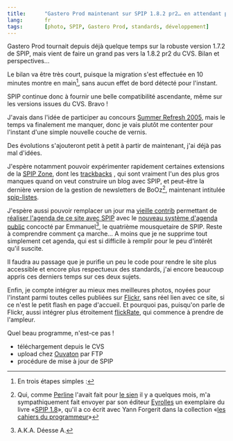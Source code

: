 ```yaml
---
title:      "Gastero Prod maintenant sur SPIP 1.8.2 pr2… en attendant plus"
lang:       fr
tags:       [photo, SPIP, Gastero Prod, standards, développement]
---
```


Gastero Prod tournait depuis déjà quelque temps sur la robuste version 1.7.2 de SPIP, mais vient de faire un grand pas vers la 1.8.2 pr2 du CVS. Bilan et perspectives…


Le bilan va être très court, puisque la migration s'est effectuée en 10 minutes montre en main[^1], sans aucun effet de bord détecté pour l'instant.

SPIP continue donc à fournir une belle compatibilité ascendante, même sur les versions issues du CVS. Bravo !

J'avais dans l'idée de participer au concours [Summer Refresh 2005](http://www.summer-refresh-05.com/), mais le temps va finalement me manquer, donc je vais plutôt me contenter pour l'instant d'une simple nouvelle couche de vernis.

Des évolutions s'ajouteront petit à petit à partir de maintenant, j'ai déjà pas mal d'idées.

J'espère notamment pouvoir expérimenter rapidement certaines extensions de la [SPIP Zone](http://zone.spip.org/), dont les [trackbacks](http://zone.spip.org/trac/spip-zone/browser/_contribs_/_trackbacks_/) , qui sont vraiment l'un des plus gros manques quand on veut construire un blog avec SPIP, et peut-être la dernière version de la gestion de newsletters de BoOz[^2], maintenant intitulée [spip-listes](http://zone.spip.org/trac/spip-zone/browser/_contribs_/_email_/spip-listes/).

J'espère aussi pouvoir remplacer un jour ma [vieille contrib](http://www.spip-contrib.net/Realiser-un-agenda-avec-SPIP) permettant de [réaliser l'agenda de ce site avec SPIP](/2003/12/le-meme-agenda-que-gastero-prod-avec-spip.html) avec le [nouveau système d'agenda public](http://www.spip-contrib.net/spikini/FiltreAgendaMemo) concocté par Emmanuel[^3], le quatrième mousquetaire de SPIP. Reste à comprendre comment ça marche… A moins que je ne supprime tout simplement cet agenda, qui est si difficile à remplir pour le peu d'intérêt qu'il suscite.

Il faudra au passage que je purifie un peu le code pour rendre le site plus accessible et encore plus respectueux des standards, j'ai encore beaucoup appris ces derniers temps sur ces deux sujets.

Enfin, je compte intégrer au mieux mes meilleures photos, noyées pour l'instant parmi toutes celles publiées sur [Flickr](https://www.flickr.com/photos/nicolas-hoizey/), sans réel lien avec ce site, si ce n'est le petit flash en page d'accueil. Et pourquoi pas, puisqu'on parle de Flickr, aussi intégrer plus étroitement [flickRate](http://flickrate.gasteroprod.com/), qui commence à prendre de l'ampleur.

Quel beau programme, n'est-ce pas !


[^1]: En trois étapes simples :

- téléchargement depuis le CVS
- upload chez [Ouvaton](http://ouvaton.coop/) par FTP
- procédure de mise à jour de SPIP

[^2]: Qui, comme [Perline](http://perline.org/) l'avait fait pour [le sien](http://microapp.com/fiche_produit.cfm?ref_produit=4707) il y a quelques mois, m'a sympathiquement fait envoyer par son éditeur [Eyrolles](http://www.eyrolles.com/) un exemplaire du livre «[SPIP 1.8](http://www.eyrolles.com/Informatique/Livre/9782212114287/livre-spip-1-8.php)», qu'il a co écrit avec Yann Forgerit dans la collection «[les cahiers du programmeur](http://www.eyrolles.com/Informatique/Collection/1291/les-cahiers-du-programmeur.php)»

[^3]: A.K.A. Déesse A.
